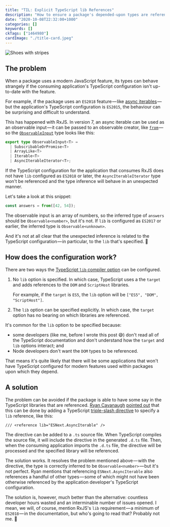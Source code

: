 ```yaml
---
title: "TIL: Explicit TypeScript lib References"
description: "How to ensure a package's depended-upon types are referenced"
date: "2020-10-08T22:32:00+1000"
categories: []
keywords: []
ckTags: ["1464980"]
cardImage: "./title-card.jpeg"
---
```


![Shoes with stripes](title.jpeg "Photo by Eddie Palmore on Unsplash")

## The problem

When a package uses a modern JavaScript feature, its types can behave strangely if the consuming application's TypeScript configuration isn't up-to-date with the feature.

For example, if the package uses an `ES2018` feature — like [async iterables](https://developer.mozilla.org/en-US/docs/Web/JavaScript/Reference/Statements/for-await...of) — but the application's TypeScript configuration is `ES2015`, the behaviour can be surprising and difficult to understand.

This has happened with RxJS. In version 7, an async iterable can be used as an observable input — it can be passed to an observable creator, like [`from`](https://rxjs.dev/api/index/function/from) — so the [`ObservableInput`](https://github.com/ReactiveX/rxjs/blob/a331e11696531521ccf0ae62d97b0b8d1f26f28e/src/internal/types.ts#L79) type looks like this:

<!-- prettier-ignore -->
```ts
export type ObservableInput<T> =
  | SubscribableOrPromise<T>
  | ArrayLike<T>
  | Iterable<T>
  | AsyncIterableIterator<T>;
```

If the TypeScript configuration for the application that consumes RxJS does not have `lib` configured as `ES2018` or later, the `AsyncIterableIterator` type won't be referenced and the type inference will behave in an unexpected manner.

Let's take a look at this snippet:

```ts
const answers = from([42, 54]);
```

The observable input is an array of numbers, so the inferred type of `answers` should be `Observable<number>`, but it's not. If `lib` is configured as `ES2017` or earlier, the inferred type is `Observable<unknown>`.

And it's not at all clear that the unexpected inference is related to the TypeScript configuration — in particular, to the `lib` that's specified. 😬

## How does the configuration work?

There are two ways the [TypeScript `lib` compiler option](https://www.typescriptlang.org/tsconfig#lib) can be configured.

1. No `lib` option is specified. In which case, TypeScript uses a the `target` and adds references to the `DOM` and `ScriptHost` libraries.

   For example, if the `target` is `ES5`, the `lib` option will be `["ES5", "DOM", "ScriptHost"]`.

2. The `lib` option can be specified explicitly. In which case, the `target` option has no bearing on which libraries are referenced.

It's common for the `lib` option to be specified because:

- some developers (like me, before I wrote this post 😅) don't read all of the TypeScript documentation and don't understand how the `target` and `lib` options interact; and
- Node developers don't want the `DOM` types to be referenced.

That means it's quite likely that there will be some applications that won't have TypeScript configured for modern features used within packages upon which they depend.

## A solution

The problem can be avoided if the package is able to have some say in the TypeScript libraries that are referenced. [Ryan Cavanaugh](https://twitter.com/SeaRyanC) [pointed out](https://github.com/microsoft/TypeScript/issues/40462#issuecomment-689879308) that this can be done by adding a TypeScript [triple-slash directive](https://www.typescriptlang.org/docs/handbook/triple-slash-directives.html#-reference-lib-) to specify a `lib` reference, like this:

```text
/// <reference lib="ESNext.AsyncIterable" />
```

The directive can be added to a `.ts` source file. When TypeScript compiles the source file, it will include the directive in the generated `.d.ts` file. Then, when the consuming application imports the `.d.ts` file, the directive will be processed and the specified library will be referenced.

The solution works. It resolves the problem mentioned above — with the directive, the type is correctly inferred to be `Observable<number>` — but it's not perfect. Ryan mentions that referencing `ESNext.AsyncIterable` also references a handful of other types — some of which might not have been otherwise referenced by the application developer's TypeScript configuration.

The solution is, however, much better than the alternative: countless developer hours wasted and an interminable number of issues opened. I mean, we will, of course, mention RxJS's `lib` requirement — a minimum of `ES2018` — in the documentation, but who's going to read that? Probably not me. 🙂

